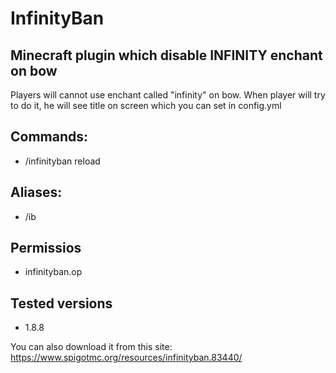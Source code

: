 # InfinityBan
## Minecraft plugin which disable INFINITY enchant on bow

Players will cannot use enchant called "infinity" on bow.
When player will try to do it, he will see title on
screen which you can set in config.yml

## Commands:
- /infinityban reload

## Aliases:
- /ib

## Permissios
- infinityban.op

## Tested versions
- 1.8.8

You can also download it from this site: https://www.spigotmc.org/resources/infinityban.83440/
